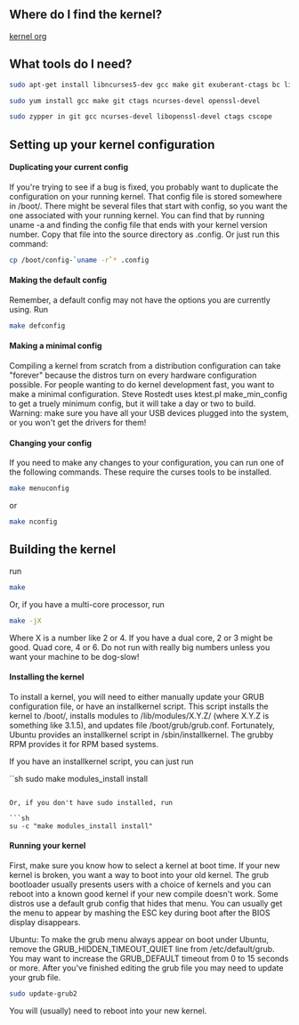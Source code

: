 ## Where do I find the kernel?

[kernel org](https://git.kernel.org/)

## What tools do I need?

```sh
sudo apt-get install libncurses5-dev gcc make git exuberant-ctags bc libssl-dev

sudo yum install gcc make git ctags ncurses-devel openssl-devel

sudo zypper in git gcc ncurses-devel libopenssl-devel ctags cscope
```

## Setting up your kernel configuration

#### Duplicating your current config

If you're trying to see if a bug is fixed, you probably want to duplicate the configuration on your running kernel. That config file is stored somewhere in /boot/. There might be several files that start with config, so you want the one associated with your running kernel. You can find that by running uname -a and finding the config file that ends with your kernel version number. Copy that file into the source directory as .config. Or just run this command:

```sh
cp /boot/config-`uname -r`* .config
```

#### Making the default config

Remember, a default config may not have the options you are currently using. Run

```sh
make defconfig
```

#### Making a minimal config

Compiling a kernel from scratch from a distribution configuration can take "forever" because the distros turn on every hardware configuration possible. For people wanting to do kernel development fast, you want to make a minimal configuration. Steve Rostedt uses ktest.pl make_min_config to get a truely minimum config, but it will take a day or two to build. Warning: make sure you have all your USB devices plugged into the system, or you won't get the drivers for them!

#### Changing your config

If you need to make any changes to your configuration, you can run one of the following commands. These require the curses tools to be installed.

```sh
make menuconfig
```

or

```sh
make nconfig
```

## Building the kernel

run

```sh
make
```

Or, if you have a multi-core processor, run

```sh
make -jX
```

Where X is a number like 2 or 4. If you have a dual core, 2 or 3 might be good. Quad core, 4 or 6. Do not run with really big numbers unless you want your machine to be dog-slow!

#### Installing the kernel

To install a kernel, you will need to either manually update your GRUB configuration file, or have an installkernel script. This script installs the kernel to /boot/, installs modules to /lib/modules/X.Y.Z/ (where X.Y.Z is something like 3.1.5), and updates file /boot/grub/grub.conf. Fortunately, Ubuntu provides an installkernel script in /sbin/installkernel. The grubby RPM provides it for RPM based systems.

If you have an installkernel script, you can just run

``sh
sudo make modules_install install
```

Or, if you don't have sudo installed, run

```sh
su -c "make modules_install install"
```

#### Running your kernel

First, make sure you know how to select a kernel at boot time. If your new kernel is broken, you want a way to boot into your old kernel. The grub bootloader usually presents users with a choice of kernels and you can reboot into a known good kernel if your new compile doesn't work. Some distros use a default grub config that hides that menu. You can usually get the menu to appear by mashing the ESC key during boot after the BIOS display disappears.

Ubuntu: To make the grub menu always appear on boot under Ubuntu, remove the GRUB_HIDDEN_TIMEOUT_QUIET line from /etc/default/grub. You may want to increase the GRUB_DEFAULT timeout from 0 to 15 seconds or more. After you've finished editing the grub file you may need to update your grub file.

```sh
sudo update-grub2
```

You will (usually) need to reboot into your new kernel.
